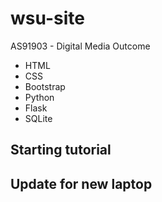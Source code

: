 # wsu-site
AS91903 - Digital Media Outcome
- HTML
- CSS
- Bootstrap
- Python
- Flask
- SQLite


## Starting tutorial
## Update for new laptop
